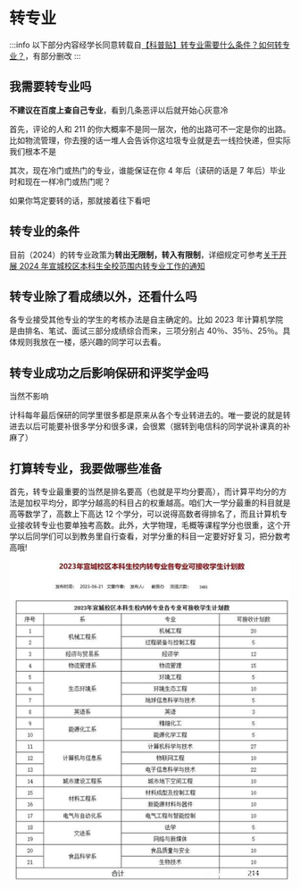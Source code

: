 # 转专业

:::info
以下部分内容经学长同意转载自[【科普贴】转专业需要什么条件？如何转专业？](https://tieba.baidu.com/p/8512145460)，有部分删改
:::

## 我需要转专业吗

**不建议在百度上查自己专业**，看到几条恶评以后就开始心灰意冷

首先，评论的人和 211 的你大概率不是同一层次，他的出路可不一定是你的出路。比如物流管理，你去搜的话一堆人会告诉你这垃圾专业就是去一线捡快递，但实际我们根本不是

其次，现在冷门或热门的专业，谁能保证在你 4 年后（读研的话是 7 年后）毕业时和现在一样冷门或热门呢？

如果你笃定要转的话，那就接着往下看吧

## 转专业的条件

目前（2024）的转专业政策为**转出无限制，转入有限制**，详细规定可参考[关于开展 2024 年宣城校区本科生全校范围内转专业工作的通知](https://xc.hfut.edu.cn/99/8b/c1955a39307/page.htm)

## 转专业除了看成绩以外，还看什么吗

各专业接受其他专业的学生的考核办法是自主确定的。比如 2023 年计算机学院是由排名、笔试、面试三部分成绩综合而来，三项分别占 40％、35％、25％。具体规则我放在一楼，感兴趣的同学可以去看。

## 转专业成功之后影响保研和评奖学金吗

当然不影响

计科每年最后保研的同学里很多都是原来从各个专业转进去的。唯一要说的就是转进去以后可能要补很多学分和很多课，会很累（据转到电信科的同学说补课真的补麻了）

## 打算转专业，我要做哪些准备

首先，转专业最重要的当然是排名要高（也就是平均分要高），而计算平均分的方法是加权平均分，即学分越高的科目占的权重越高。咱们大一学分最重的科目就是高等数学了，高数上下高达 12 个学分，可以说得高数者得排名了，而且计算机专业接收转专业也要单独考高数。此外，大学物理，毛概等课程学分也很重，这个开学以后同学们可以到教务里自行查看，对学分重的科目一定要好好复习，把分数考高哦!

![23年各专业转专业接收人数](./media/image14.jpeg)
